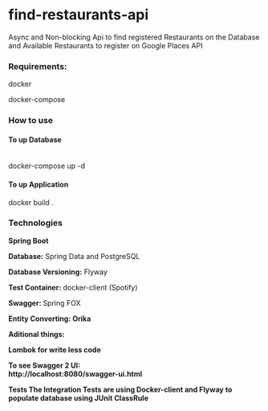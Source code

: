 # find-restaurants-api

Async and Non-blocking Api to find registered Restaurants on the Database and Available Restaurants to register on Google Places API


<h3>Requirements:</h3>

docker

docker-compose

<h3>How to use</h3>
<h4>To up Database</h4>
<br/>docker-compose up -d

<br/>
<h4>To up Application</h4>
docker build . 

<h3>Technologies</h3>

<b>Spring Boot</b>

<b>Database:</b> Spring Data and PostgreSQL

<b>Database Versioning:</b> Flyway

<b>Test Container:</b> docker-client (Spotify)

<b>Swagger: </b>Spring FOX

<b>Entity Converting: Orika

<b>Aditional things:</b>

<b>Lombok</b> for write less code


<b>To see Swagger 2 UI:</b>
<br/>
http://localhost:8080/swagger-ui.html

<b>Tests</b>
The Integration Tests are using Docker-client and Flyway to populate database using JUnit ClassRule 
